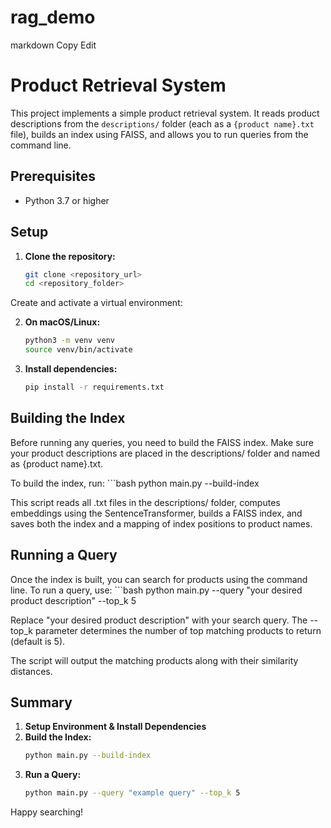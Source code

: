 # rag_demo


markdown
Copy
Edit
# Product Retrieval System

This project implements a simple product retrieval system. It reads product descriptions from the `descriptions/` folder (each as a `{product name}.txt` file), builds an index using FAISS, and allows you to run queries from the command line.

## Prerequisites

- Python 3.7 or higher

## Setup

1. **Clone the repository:**
   ```bash
   git clone <repository_url>
   cd <repository_folder>

Create and activate a virtual environment:

2. **On macOS/Linux:**
    ```bash
    python3 -m venv venv
    source venv/bin/activate

3. **Install dependencies:**

    ```bash
    pip install -r requirements.txt

## Building the Index
Before running any queries, you need to build the FAISS index. Make sure your product descriptions are placed in the descriptions/ folder and named as {product name}.txt.

To build the index, run:
    ```bash 
    python main.py --build-index

This script reads all .txt files in the descriptions/ folder, computes embeddings using the SentenceTransformer, builds a FAISS index, and saves both the index and a mapping of index positions to product names.

## Running a Query
Once the index is built, you can search for products using the command line. 
To run a query, use:
    ```bash
    python main.py --query "your desired product description" --top_k 5

Replace "your desired product description" with your search query.
The --top_k parameter determines the number of top matching products to return (default is 5).

The script will output the matching products along with their similarity distances.

## Summary
1. **Setup Environment & Install Dependencies**
2. **Build the Index:**
    ```bash
    python main.py --build-index

3. **Run a Query:**
    ```bash
    python main.py --query "example query" --top_k 5


Happy searching!